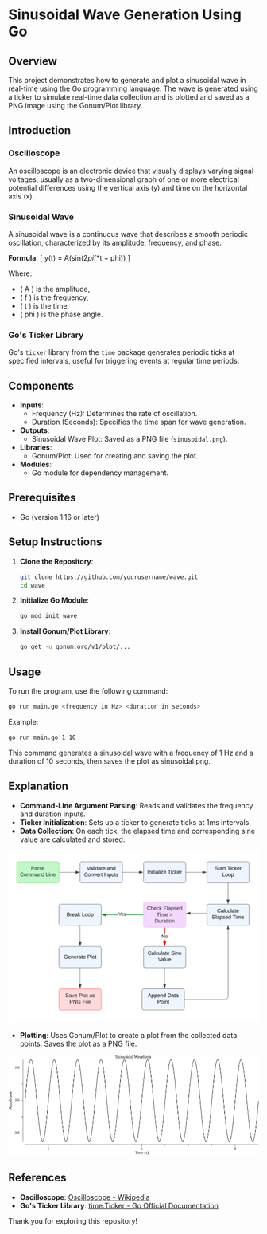 # Sinusoidal Wave Generation Using Go

## Overview

This project demonstrates how to generate and plot a sinusoidal wave in real-time using the Go programming language. The wave is generated using a ticker to simulate real-time data collection and is plotted and saved as a PNG image using the Gonum/Plot library.

## Introduction

### Oscilloscope
An oscilloscope is an electronic device that visually displays varying signal voltages, usually as a two-dimensional graph of one or more electrical potential differences using the vertical axis (y) and time on the horizontal axis (x).

### Sinusoidal Wave
A sinusoidal wave is a continuous wave that describes a smooth periodic oscillation, characterized by its amplitude, frequency, and phase.

**Formula**: 
\[ y(t) = A(sin(2*pi*f*t + phi)) \]

Where:
- \( A \) is the amplitude,
- \( f \) is the frequency,
- \( t \) is the time,
- \( phi \) is the phase angle.

### Go's Ticker Library
Go's `ticker` library from the `time` package generates periodic ticks at specified intervals, useful for triggering events at regular time periods.

## Components

- **Inputs**:
  - Frequency (Hz): Determines the rate of oscillation.
  - Duration (Seconds): Specifies the time span for wave generation.
- **Outputs**:
  - Sinusoidal Wave Plot: Saved as a PNG file (`sinusoidal.png`).
- **Libraries**:
  - Gonum/Plot: Used for creating and saving the plot.
- **Modules**:
  - Go module for dependency management.

## Prerequisites

- Go (version 1.16 or later)

## Setup Instructions

1. **Clone the Repository**:
    ```bash
    git clone https://github.com/yourusername/wave.git
    cd wave
    ```

2. **Initialize Go Module**:
    ```bash
    go mod init wave
    ```

3. **Install Gonum/Plot Library**:
    ```bash
    go get -u gonum.org/v1/plot/...
    ```

## Usage

To run the program, use the following command:

```bash
go run main.go <frequency in Hz> <duration in seconds>
```

Example: 
```bash
go run main.go 1 10
```

This command generates a sinusoidal wave with a frequency of 1 Hz and a duration of 10 seconds, then saves the plot as sinusoidal.png.

## Explanation
- **Command-Line Argument Parsing**: Reads and validates the frequency and duration inputs.
- **Ticker Initialization**: Sets up a ticker to generate ticks at 1ms intervals.
- **Data Collection**: On each tick, the elapsed time and corresponding sine value are calculated and stored.

![Flow chart](Images/flowchartwave.png)

- **Plotting**: Uses Gonum/Plot to create a plot from the collected data points. Saves the plot as a PNG file.

![Sinusoidal Wave](Images/sinusoidal.png)

## References

- **Oscilloscope**: [Oscilloscope - Wikipedia](https://en.wikipedia.org/wiki/Oscilloscope)
- **Go's Ticker Library**: [time.Ticker - Go Official Documentation](https://pkg.go.dev/time#Ticker)


Thank you for exploring this repository!



